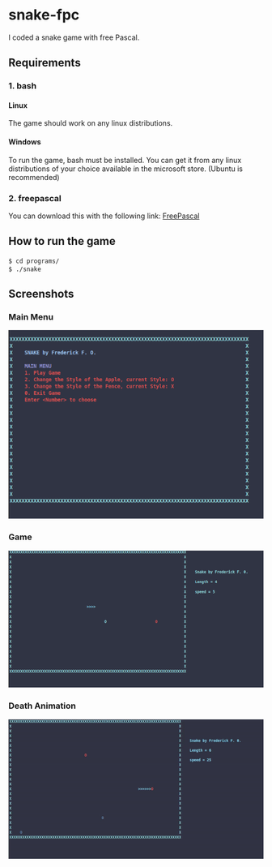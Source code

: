 # snake-fpc
I coded a snake game with free Pascal. 

## Requirements
### 1. bash
#### Linux
The game should work on any linux distributions.
#### Windows
To run the game, bash must be installed. You can get it from any linux distributions of your choice available in the microsoft store. (Ubuntu is recommended)

### 2. freepascal
You can download this with the following link: [FreePascal](https://www.freepascal.org/download.var)

## How to run the game
```
$ cd programs/
$ ./snake
```

## Screenshots
### Main Menu
![Screenshot](/screenshots/snake_menu.png)
### Game
![Screenshot](/screenshots/snake_game.png)
### Death Animation
![Alt Text](/screenshots/snake_dead.gif)
